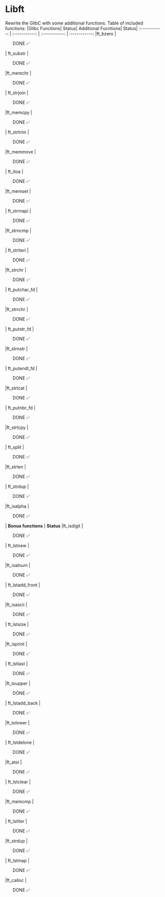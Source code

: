 # Libft

Rewrite the GlibC with some additional functions.
Table of included functions:
|Glibc Functions| Status| Additional Fucntions| Status|
:-----------: | :-----------: | :-----------: | :-----------: 
|ft_bzero     | <ul> DONE :white_check_mark:</ul>| ft_substr       | <ul> DONE :white_check_mark:</ul>
|ft_memchr	  | <ul> DONE :white_check_mark:</ul> | ft_strjoin      | <ul> DONE :white_check_mark:</ul>
|ft_memcpy		| <ul> DONE :white_check_mark:</ul> | ft_strtrim      | <ul> DONE :white_check_mark:</ul>
|ft_memmove		| <ul> DONE :white_check_mark:</ul> | ft_itoa         | <ul> DONE :white_check_mark:</ul>
|ft_memset		| <ul> DONE :white_check_mark:</ul> | ft_strmapi      | <ul> DONE :white_check_mark:</ul>
|ft_strncmp		| <ul> DONE :white_check_mark:</ul> | ft_striteri     | <ul> DONE :white_check_mark:</ul>
|ft_strchr		| <ul> DONE :white_check_mark:</ul> | ft_putchar_fd   | <ul> DONE :white_check_mark:</ul>
|ft_strrchr		| <ul> DONE :white_check_mark:</ul> |	ft_putstr_fd    | <ul> DONE :white_check_mark:</ul>
|ft_strnstr		| <ul> DONE :white_check_mark:</ul> | ft_putendl_fd   | <ul> DONE :white_check_mark:</ul>
|ft_strlcat		| <ul> DONE :white_check_mark:</ul> | ft_putnbr_fd    | <ul> DONE :white_check_mark:</ul>
|ft_strlcpy 	| <ul> DONE :white_check_mark:</ul> | ft_split        | <ul> DONE :white_check_mark:</ul>
|ft_strlen	  | <ul> DONE :white_check_mark:</ul> | ft_strdup       | <ul> DONE :white_check_mark:</ul>
|ft_isalpha	  | <ul> DONE :white_check_mark:</ul> | **Bonus functions**  | **Status**
|ft_isdigit   | <ul> DONE :white_check_mark:</ul> | ft_lstnew       | <ul> DONE :white_check_mark:</ul>
|ft_isalnum	  | <ul> DONE :white_check_mark:</ul> | ft_lstadd_front | <ul> DONE :white_check_mark:</ul>
|ft_isascii	  | <ul> DONE :white_check_mark:</ul> | ft_lstsize      | <ul> DONE :white_check_mark:</ul>
|ft_isprint	  | <ul> DONE :white_check_mark:</ul> | ft_lstlast      | <ul> DONE :white_check_mark:</ul>
|ft_toupper		| <ul> DONE :white_check_mark:</ul> | ft_lstadd_back  | <ul> DONE :white_check_mark:</ul>
|ft_tolower	  | <ul> DONE :white_check_mark:</ul> | ft_lstdelone    | <ul> DONE :white_check_mark:</ul>
|ft_atoi	    | <ul> DONE :white_check_mark:</ul> | ft_lstclear     | <ul> DONE :white_check_mark:</ul>
|ft_memcmp	  | <ul> DONE :white_check_mark:</ul> | ft_lstiter      | <ul> DONE :white_check_mark:</ul>
|ft_strdup	  | <ul> DONE :white_check_mark:</ul> | ft_lstmap       | <ul> DONE :white_check_mark:</ul>
|ft_calloc    | <ul>  DONE :white_check_mark:</ul>
